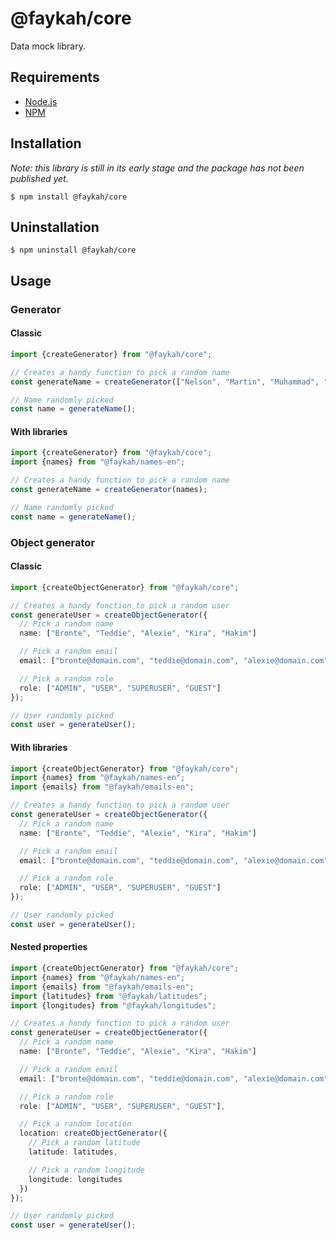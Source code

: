 # @faykah/core

Data mock library.

## Requirements

- [Node.js](https://nodejs.org/en/)
- [NPM](https://www.npmjs.com/)

## Installation

*Note: this library is still in its early stage and the package has not been published yet.*

```console
$ npm install @faykah/core
```

## Uninstallation

```console
$ npm uninstall @faykah/core
```

## Usage

### Generator

#### Classic

```typescript
import {createGenerator} from "@faykah/core";

// Creates a handy function to pick a random name
const generateName = createGenerator(["Nelson", "Martin", "Muhammad", "Mahatma", "Dalai"]);

// Name randomly picked
const name = generateName();
```

#### With libraries

```typescript
import {createGenerator} from "@faykah/core";
import {names} from "@faykah/names-en";

// Creates a handy function to pick a random name
const generateName = createGenerator(names);

// Name randomly picked
const name = generateName();
```

### Object generator

#### Classic

```typescript
import {createObjectGenerator} from "@faykah/core";

// Creates a handy function to pick a random user
const generateUser = createObjectGenerator({
  // Pick a random name
  name: ["Bronte", "Teddie", "Alexie", "Kira", "Hakim"]

  // Pick a random email
  email: ["bronte@domain.com", "teddie@domain.com", "alexie@domain.com", "kira@domain.com", "hakim@domain.com"],

  // Pick a random role
  role: ["ADMIN", "USER", "SUPERUSER", "GUEST"]
});

// User randomly picked
const user = generateUser();
```

#### With libraries

```typescript
import {createObjectGenerator} from "@faykah/core";
import {names} from "@faykah/names-en";
import {emails} from "@faykah/emails-en";

// Creates a handy function to pick a random user
const generateUser = createObjectGenerator({
  // Pick a random name
  name: ["Bronte", "Teddie", "Alexie", "Kira", "Hakim"]

  // Pick a random email
  email: ["bronte@domain.com", "teddie@domain.com", "alexie@domain.com", "kira@domain.com", "hakim@domain.com"],

  // Pick a random role
  role: ["ADMIN", "USER", "SUPERUSER", "GUEST"]
});

// User randomly picked
const user = generateUser();
```

#### Nested properties

```typescript
import {createObjectGenerator} from "@faykah/core";
import {names} from "@faykah/names-en";
import {emails} from "@faykah/emails-en";
import {latitudes} from "@faykah/latitudes";
import {longitudes} from "@faykah/longitudes";

// Creates a handy function to pick a random user
const generateUser = createObjectGenerator({
  // Pick a random name
  name: ["Bronte", "Teddie", "Alexie", "Kira", "Hakim"]

  // Pick a random email
  email: ["bronte@domain.com", "teddie@domain.com", "alexie@domain.com", "kira@domain.com", "hakim@domain.com"],

  // Pick a random role
  role: ["ADMIN", "USER", "SUPERUSER", "GUEST"],

  // Pick a random location
  location: createObjectGenerator({
    // Pick a random latitude
    latitude: latitudes,

    // Pick a random longitude
    longitude: longitudes
  })
});

// User randomly picked
const user = generateUser();
```
